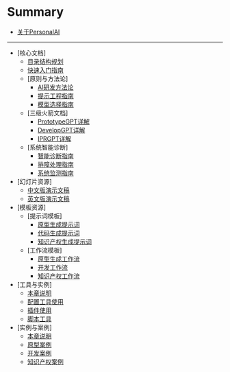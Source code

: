# Summary

* [关于PersonalAI](README.md)

-----
* [核心文档]
    * [目录结构规划](docs/outlines.md)
    * [快速入门指南](docs/getting-started.md)
    * [原则与方法论]
        * [AI研发方法论](docs/principles/ai-rd-methodology.md)
        * [提示工程指南](docs/principles/prompt-engineering.md)
        * [模型选择指南](docs/principles/model-selection.md)
    * [三级火箭文档]
        * [PrototypeGPT详解](docs/rocket/prototype-gpt.md)
        * [DevelopGPT详解](docs/rocket/develop-gpt.md)
        * [IPRGPT详解](docs/rocket/ipr-gpt.md)
    * [系统智能诊断]
        * [智能诊断指南](docs/diagnostics/intelligent-diagnosis.md)
        * [排障处理指南](docs/diagnostics/troubleshooting.md)
        * [系统监测指南](docs/diagnostics/monitoring.md)
* [幻灯片资源]
    * [中文版演示文稿](slides/PersonalAI_Presentation_CN.md)
    * [英文版演示文稿](slides/PersonalAI_Presentation_EN.md)
* [模板资源]
    * [提示词模板]
        * [原型生成提示词](templates/prompts/prototype-prompts.md)
        * [代码生成提示词](templates/prompts/code-prompts.md)
        * [知识产权生成提示词](templates/prompts/ipr-prompts.md)
    * [工作流模板]
        * [原型生成工作流](templates/workflows/prototype-workflow.md)
        * [开发工作流](templates/workflows/development-workflow.md)
        * [知识产权工作流](templates/workflows/ipr-workflow.md)
* [工具与实例]
    * [本章说明](tools/README.md)
    * [配置工具使用](tools/configs/README.md)
    * [插件使用](tools/plugins/README.md)
    * [脚本工具](tools/scripts/README.md)
* [实例与案例]
    * [本章说明](examples/README.md)
    * [原型案例](examples/prototype/README.md)
    * [开发案例](examples/development/README.md)
    * [知识产权案例](examples/ipr/README.md)

